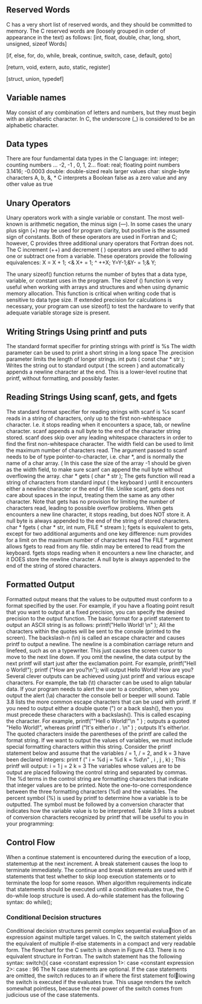 ## Reserved Words
C has a very short list of reserved words, and they should be committed
to memory. The C reserved words are (loosely grouped in order of appearance
in the text) as follows:
[int, float, double, char, long, short, unsigned, sizeof Words]

[if, else, for, do, while, break, continue, switch, case, default, goto]

[return, void, extern, auto, static, register]

[struct, union, typedef]

## Variable names
May consist of any combination of letters and numbers, but they must
begin with an alphabetic
character. In C, the underscore (_) is considered to be an alphabetic
character.

## Data types
There are four fundamental data types in the C language:
int: integer; counting numbers ... -2, -1 , 0, 1, 2...
float: real; floating point numbers 3.1416; -0.0003
double: double-sized reals larger values
char: single-byte characters A, b, &, *
C interprets a Boolean false as a zero value and any other value as true

## Unary Operators
Unary operators work with a single variable or constant. The most
well-known is arithmetic negation, the minus sign (—). In some cases
the unary plus sign (+) may be used for program clarity, but positive
is the assumed sign of constants. Both of these operators are used in
Fortran and C; however, C provides three additional unary operators
that Fortran does not. The C increment (++) and decrement ( )
operators are used either to add one or subtract one from a variable.
These operators provide the following equivalences:
X = X + 1; <& X+ = 1; ^ ++X;
Y=Y-1;&Y- = 1;& Y;

The unary sizeof() function returns the number of bytes that a data type,
variable, or constant uses in the program.
The sizeof () function is
very useful when working with arrays and structures and when using
dynamic memory allocation. This function is critical when writing
code that is sensitive to data type size. If extended precision for
calculations is necessary, your program can use sizeof() to test the hardware
to verify that adequate variable storage size is present.

## Writing Strings Using printf and puts
The standard format specifier for printing strings with printf is %s
The width parameter can be used to print a short string in a long space
The .precision parameter limits the length of longer strings.
int puts ( const char * str );
Writes the string out to standard output ( the screen ) and automatically
appends a newline character at the end.
This is a lower-level routine that printf, without formatting, and possibly faster.

## Reading Strings Using scanf, gets, and fgets
The standard format specifier for reading strings with scanf is %s
scanf reads in a string of characters, only up to the first non-whitespace
character. I.e. it stops reading when it encounters a space, tab, or newline character.
scanf appends a null byte to the end of the character string stored.
scanf does skip over any leading whitespace characters in order to find the first
non-whitespace character.
The width field can be used to limit the maximum number of characters read.
The argument passed to scanf needs to be of type pointer-to-character, i.e. char *, and is
normally the name of a char array. ( In this case the size of the array -1 should be given
as the width field, to make sure scanf can append the null byte without overflowing the array.
char * gets ( char * str );
The gets function will read a string of characters from standard input ( the keyboard ) until
it encounters either a newline character or the end of file.
Unlike scanf, gets does not care about spaces in the input, treating them the same as any
other character.
Note that gets has no provision for limiting the number of characters read, leading to possible
overflow problems.
When gets encounters a new line character, it stops reading, but does NOT store it.
A null byte is always appended to the end of the string of stored characters.
char * fgets ( char * str, int num, FILE * stream );
fgets is equivalent to gets, except for two additional arguments and one key difference:
num provides for a limit on the maximum number of characters read
The FILE * argument allows fgets to read from any file. stdin may be entered to read from the keyboard.
fgets stops reading when it encounters a new line character, and it DOES store the newline character.
A null byte is always appended to the end of the string of stored characters.

## Formatted Output
Formatted output means that the values to be outputted must
conform to a format specified by the user. For example, if you have
a floating point result that you want to output at a fixed precision,
you can specify the desired precision to the output function.
The basic format for a printf statement to output an ASCII string
is as follows:
printf("Hello World! \n" );
All the characters within the quotes will be sent to the console
(printed to the screen). The backslash-n (\n) is called an escape character
and causes printf to output a newline. The newline is a combination carriage
return and linefeed, such as on a typewriter. This just
causes the screen cursor to move to the next line down. If you omit
the newline, the data output by the next printf will start just after the
exclamation point. For example,
printf("Hell o World!");
printf ("How are you?\n");
will output
Hello World! How are you?
Several clever outputs can be achieved using just printf and various escape
characters. For example, the tab (\t) character can be
used to align tabular data. If your program needs to alert the user to a condition,
when you output the alert (\a) character the console
bell or beeper will sound. Table 3.8 lists the more common escape
characters that can be used with printf.
If you need to output either a double quote (") or a back slash(\),
then you must precede these characters with a backslash(\). This is
called escaping the character. For example,
printf("\"Hell o World!\"\n " ) ;
outputs a quoted "Hello World!", whereas
printf ("It's either\\o r . \n" ) ;
outputs It's either\or.
The quoted characters inside the parentheses of the printf are
called the format string. If we want to output the values of variables,
we must include special formatting characters within this string.
Consider the printf statement below and assume that the variables
/ = 1, / = 2, and k = 3 have been declared integers:
print f (" i = %d j = %d k = %d\n" , i , j , k) ;
This printf will output:
i = 1 j = 2 k = 3
The variables whose values are to be output are placed following
the control string and separated by commas. The %d terms in the
control string are formatting characters that indicate that integer
values are to be printed. Note the one-to-one correspondence between
the three formatting characters (%d) and the variables. The percent
symbol (%) is used by printf to determine how a variable is to be
outputted. The symbol must be followed by a conversion character
that indicates how the variable value is to be interpreted. Table 3.9
lists a subset of conversion characters recognized by printf that will
be useful to you in your programming:

## Control Flow
When a continue statement is encountered during the execution of a loop,
statementup at the next increment. A break statement causes the loop to
terminate immediately. The continue and break statements are used with if
statements that test whether to skip loop execution statements or to
terminate the loop for some reason.
When algorithm requirements indicate that statements should
be executed until a condition evaluates true, the C do-while loop
structure is used. A do-while statement has the following syntax:
do <statement> while(<expression>);
### Conditional Decision structures
Conditional decision structures permit complex sequential evaluation of an expression against multiple target values. In C, the switch
statement yields the equivalent of multiple if-else statements in a
compact and very readable form. The flowchart for the C switch is
shown in Figure 4.13. There is no equivalent structure in Fortran.
The switch statement has the following syntax:
switch(<expr>){
case <constant expression 1>: <statement>
case <constant expression 2>: <statement>
case <constant expression N>: <statement>
96
The N case statements are optional. If the case statements are
omitted, the switch reduces to an if where the first statement following the switch is executed if the <expression> evaluates true. This
usage renders the switch somewhat pointless, because the real power
of the switch comes from judicious use of the case statements.
